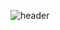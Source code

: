 ![header](https://capsule-render.vercel.app/api?type=wave&color=auto&height=300&section=header&text=Hello!&animation=fadeIn&type=waving&color=gradient&fontSize=90)
